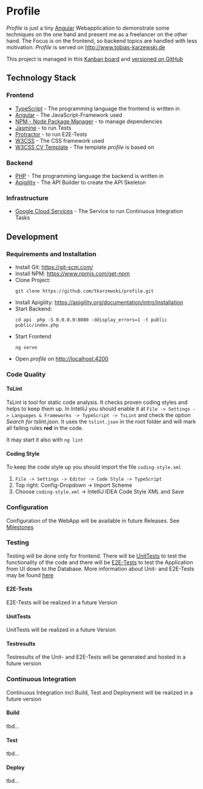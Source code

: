 # Profile

_Profile_ is just a tiny [Angular](http://www.angular.io) Webapplication to demonstrate some techniques on the one hand and
present me as a freelancer on the other hand.  The Focus is on the frontend, so backend topics are handled with less motivation.
_Profile_ is served on http://www.tobias-karzewski.de

This project is managed in this [Kanban board](https://github.com/tkarzewski/profile/projects/1) and
[versioned on GitHub](https://github.com/tkarzewski/profile) 

## Technology Stack

### Frontend

* [TypeScript](https://www.typescriptlang.org/) - The programming language the frontend is written in
* [Angular](http://angular.io) - The JavaScript-Framework used
* [NPM - Node Package Manager](https://www.npmjs.com/) - to manage dependencies
* [Jasmine](https://jasmine.github.io/) - to run Tests
* [Protractor](https://www.protractortest.org/) - to run E2E-Tests
* [W3CSS](https://www.w3schools.com/w3css/) - The CSS framework used
* [W3CSS CV Template](https://www.w3schools.com/w3css/w3css_templates.asp) - The template _profile_ is based on

### Backend
* [PHP](http://php.net) - The programming language the backend is written in
* [Apigility](https://apigility.org/) - The API Builder to create the API Skeleton

### Infrastructure
* [Google Cloud Services](http://cloud.google.com) - The Service to run Continuous Integration Tasks

## Development

### Requirements and Installation
* Install Git: https://git-scm.com/
* Install NPM: https://www.npmjs.com/get-npm
* Clone Project:
  ```
  git clone https://github.com/tkarzewski/profile.git
  ```
* Install Apigility: https://apigility.org/documentation/intro/installation
* Start Backend: 
  ```
  cd api  php -S 0.0.0.0:8080 -ddisplay_errors=1 -t public public/index.php
  ```
* Start Frontend
  ```
  ng serve
  ```
* Open _profile_ on [http://localhost:4200](http://localhost:4200)

### Code Quality

#### TsLint
TsLint is tool for static code analysis. It checks proven coding styles and helps to keep them up.
In IntelliJ you should enable it at `File -> Settings -> Languages & Frameworks -> TypeScript -> TsLint`  and 
check the option _Search for tslint.json_. It uses the `tslint.json` in the root folder and will mark all failing
rules **red** in the code.

It may start it also with `ng lint` 

#### Coding Style
To keep the code style up you should import the file `coding-style.xml`
1. `File -> Settings -> Editor -> Code Style -> TypeScript`
2. Top right: Config-Dropdown -> Import Scheme
3. Choose `coding-style.xml` -> IntelliJ IDEA Code Style XML and Save
 

### Configuration
Configuration of the WebApp will be available in future Releases. See [Milestones](https://github.com/tkarzewski/profile/milestones)

### Testing
Testing will be done only for frontend. There will be [UnitTests](https://en.wikipedia.org/wiki/Unit_testing) to test the functionality
of the code and there will be [E2E-Tests](https://en.wikipedia.org/wiki/Integration_testing) to test the Application from UI down to
the Database. More information about Unit- and E2E-Tests may be found [here](https://www.guru99.com/unit-test-vs-integration-test.html) 
 
#### E2E-Tests
E2E-Tests will be realized in a future Version

#### UnitTests
UnitTests will be realized in a future Version

#### Testresults
Testresults of the Unit- and E2E-Tests will be generated and hosted in a future version

### Continuous Integration
Continuous Integration incl Build, Test and Deployment will be realized in a future version

#### Build
tbd...

#### Test
tbd...

#### Deploy
tbd...
